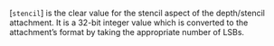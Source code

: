 [`stencil`] is the clear value for the stencil aspect of the
depth/stencil attachment.
It is a 32-bit integer value which is converted to the attachment’s
format by taking the appropriate number of LSBs.